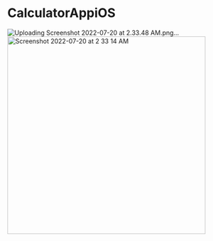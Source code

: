 # CalculatorAppiOS



![Uploading Screenshot 2022-07-20 at 2.33.48 AM.png…]()
<img width="446" alt="Screenshot 2022-07-20 at 2 33 14 AM" src="https://user-images.githubusercontent.com/73903627/179848115-f93c4dc0-b8e8-4d79-903c-df0b3deac707.png">

